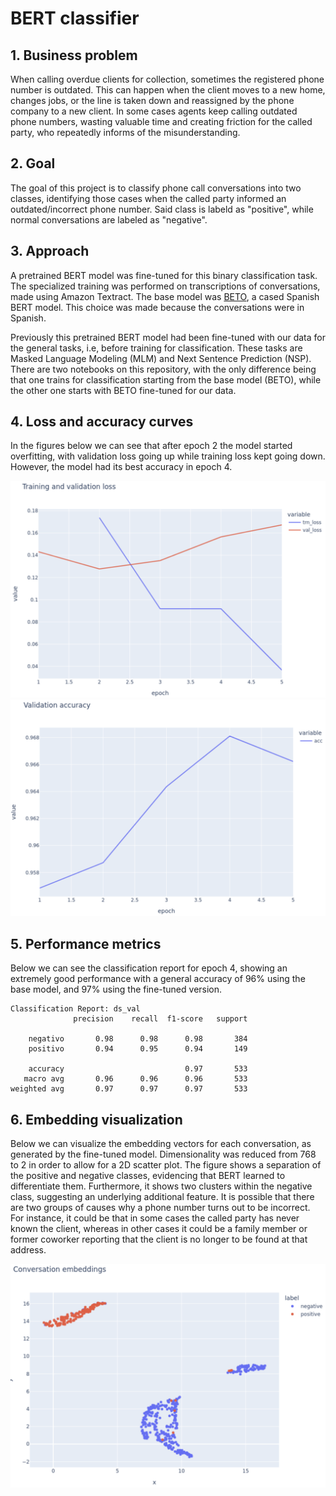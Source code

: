 # BERT classifier

## 1. Business problem
When calling overdue clients for collection, sometimes the registered phone number is outdated. This can happen when the client moves to a new home, changes jobs, or the line is taken down and reassigned by the phone company to a new client. In some cases agents keep calling outdated phone numbers, wasting valuable time and creating friction for the called party, who repeatedly informs of the misunderstanding.

## 2. Goal
The goal of this project is to classify phone call conversations into two classes, identifying those cases when the called party informed an outdated/incorrect phone number. Said class is labeld as "positive", while normal conversations are labeled as "negative".

## 3. Approach
A pretrained BERT model was fine-tuned for this binary classification task. The specialized training was performed on transcriptions of conversations, made using Amazon Textract. The base model was [BETO](https://huggingface.co/dccuchile/bert-base-spanish-wwm-cased), a cased Spanish BERT model. This choice was made because the conversations were in Spanish.

Previously this pretrained BERT model had been fine-tuned with our data for the general tasks, i.e, before training for classification. These tasks are Masked Language Modeling (MLM) and Next Sentence Prediction (NSP). There are two notebooks on this repository, with the only difference being that one trains for classification starting from the base model (BETO), while the other one starts with BETO fine-tuned for our data.

## 4. Loss and accuracy curves

In the figures below we can see that after epoch 2 the model started overfitting, with validation loss going up while training loss kept going down. However, the model had its best accuracy in epoch 4.

<img src="images/loss_curves.png" width="600">
<img src="images/accuracy.png" width="600">

## 5. Performance metrics
Below we can see the classification report for epoch 4, showing an extremely good performance with a general accuracy of 96% using the base model, and 97% using the fine-tuned version.

```
Classification Report: ds_val
              precision    recall  f1-score   support

    negativo       0.98      0.98      0.98       384
    positivo       0.94      0.95      0.94       149

    accuracy                           0.97       533
   macro avg       0.96      0.96      0.96       533
weighted avg       0.97      0.97      0.97       533
```

## 6. Embedding visualization

Below we can visualize the embedding vectors for each conversation, as generated by the fine-tuned model. Dimensionality was reduced from 768 to 2 in order to allow for a 2D scatter plot. The figure shows a separation of the positive and negative classes, evidencing that BERT learned to differentiate them. Furthermore, it shows two clusters within the negative class, suggesting an underlying additional feature. It is possible that there are two groups of causes why a phone number turns out to be incorrect. For instance, it could be that in some cases the called party has never known the client, whereas in other cases it could be a family member or former coworker reporting that the client is no longer to be found at that address. 

<img src="images/conversation_embeddings.png" width="600">